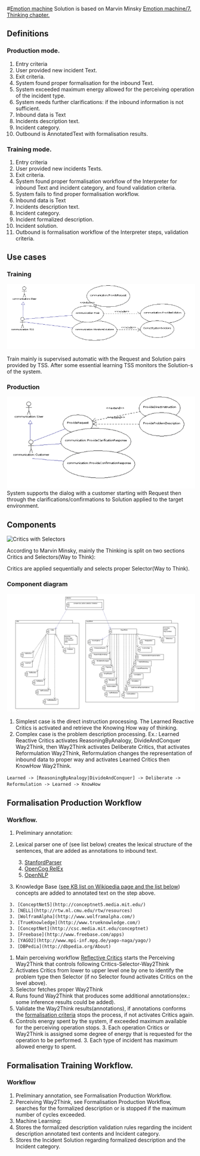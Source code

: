 #[Emotion machine](http://en.wikipedia.org/wiki/Emotion_machine)
Solution is based on Marvin Minsky [Emotion machine/7. Thinking chapter.](http://web.media.mit.edu/~minsky/E7/eb7.html)

## <a name="Definitions">Definitions</a>

### Production mode.

1. Entry criteria
  2. User provided new incident Text.
1. Exit criteria.
  2. System found proper formalisation for the inbound Text.
  2. System exceeded maximum energy allowed for the perceiving operation of the incident type.
  2. System needs further clarifications: if the inbound information is not sufficient.
1. Inbound data is Text
  2. Incidents description text.
  2. Incident category.
1. Outbound is AnnotatedText with formalisation results.

### <a name="Training_mode">Training mode</a>.

1. Entry criteria
  2. User provided new incidents Texts.
1. Exit criteria.
  2. System found proper formalisation workflow of the Interpreter for inbound Text and incident category, and found validation criteria.
  2. System fails to find proper formalisation workflow.
1. Inbound data is Text
  2. Incidents description text.
  2. Incident category.
  2. Incident formalized description.
  2. Incident solution.
1. Outbound is formalisation workflow of the Interpreter steps, validation criteria.

## <a name="Use cases">Use cases</a>

### Training

![Train](https://github.com/development-team/2/raw/master/doc/design-specification/uml/images/UseCaseTrain.png)

Train mainly is supervised automatic with the Request and Solution pairs provided by TSS. After some essential learning
TSS monitors the Solution-s of the system.

### Production
![Production](https://github.com/development-team/2/raw/master/doc/design-specification/uml/images/UseCaseProduction.png)
System supports the dialog with a customer starting with Request then through the clarifications/confirmations to Solution
applied to the target environment.

## <a name="Components">Components</a>

![Critics with Selectors](http://web.media.mit.edu/~minsky/E7/eb7_files/image003.png)

According to Marvin Minsky, mainly the Thinking is split on two sections Critics and Selectors(Way to Think):

Critics are applied sequentially and selects proper Selector(Way to Think).

### Component diagram

![Component](https://github.com/development-team/2/raw/master/doc/design-specification/uml/images/EmotionMachineComponent.png)

 1. Simplest case is the direct instruction processing.
The Learned Reactive Critics is activated and retrieve the Knowing How way of thinking.
 1. Complex case is the problem description processing.
Ex.: Learned Reactive Critics activates ReasoningByAnalogy, DivideAndConquer Way2Think, then Way2Think activates Deliberate Critics,
that activates Reformulation Way2Think, Reformulation changes the representation of inbound data to proper way and activates Learned Critics then KnowHow Way2Think.

`Learned -> [ReasoningByAnalogy|DivideAndConquer] -> Deliberate -> Reformulation -> Learned -> KnowHow`

## <a name="Formalisation_Production_Workflow">Formalisation Production Workflow</a>

### Workflow.

 1. Preliminary annotation:
   2. Lexical parser one of (see list below) creates the lexical structure of the sentences, that are added as annotations to inbound text.

      3. [StanfordParser](http://nlp.stanford.edu/software/lex-parser.shtml)
      3. [OpenCog RelEx](http://wiki.opencog.org/w/RelEx)
      3. [OpenNLP](http://incubator.apache.org/opennlp/index.html)
      
   2. Knowledge Base ([see KB list on Wikipedia page and the list below](http://en.wikipedia.org/wiki/Commonsense_knowledge_bases)) concepts are added to annotated text on the step above.
     
     3. [ConceptNet5](http://conceptnet5.media.mit.edu/)
     3. [NELL](http://rtw.ml.cmu.edu/rtw/resources)
     3. [WolframAlpha](http://www.wolframalpha.com/)
     3. [TrueKnowledge](http://www.trueknowledge.com/)
     3. [ConceptNet](http://csc.media.mit.edu/conceptnet)
     3. [Freebase](http://www.freebase.com/apps)
     3. [YAGO2](http://www.mpi-inf.mpg.de/yago-naga/yago/)
     3. [DBPedia](http://dbpedia.org/About)

 1. <a name="Main_perceiving_workflow">Main perceiving workflow</a> [Reflective Critics](http://web.media.mit.edu/~minsky/E7/eb7.html#_ednref6) starts the Perceiving Way2Think that controls following Critics-Selector-Way2Think
   2. Activates Critics from lower to upper level one by one to identify the problem type then Selector (if no Selector found activates Critics on the level above).
   2. Selector fetches proper Way2Think
   2. Runs found Way2Think that produces some additional annotations(ex.: some inference results could be added).
   2. Validate the Way2Think results(annotations), if annotations conforms the [formalisation criteria](https://github.com/development-team/2/blob/master/doc/informal/formalisation-criteria.md)
   stops the process, if not activates Critics again.
   2. Controls energy spent by the system, if exceeded maximum available for the perceiving operation stops.
     3. Each operation Critics or Way2Think is assigned some degree of energy that is requested for the operation to be performed.
     3. Each type of incident has maximum allowed energy to spent.

## <a name="Formalisation Training Workflow">Formalisation Training Workflow.</a>

### Workflow

 1. Preliminary annotation, see Formalisation Production Workflow.
 1. Perceiving Way2Think, see Formalisation Production Workflow, searches for the formalized description or is stopped if the maximum number of cycles exceeded.
 1. Machine Learning:
   2. Stores the formalized description validation rules regarding the incident description annotated text contents and Incident category.
   2. Stores the Incident Solution regarding formalized description and the Incident category.